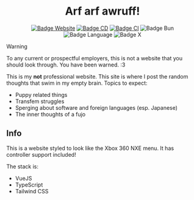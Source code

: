 <div align = center>

# Arf arf awruff!

[![Badge Website]][Live Site]
[![Badge CD]][CD]
[![Badge CI]][CI]
![Badge Bun]
![Badge Language]
![Badge X]

</div>

> [!WARNING]
> To any current or prospectful employers, this is not a website that you should look through.
> You have been warned. :3

This is my **not** professional website. This site is where I post the random thoughts that swim in my empty brain. Topics to expect:

- Puppy related things
- Transfem struggles
- Sperging about software and foreign languages (esp. Japanese)
- The inner thoughts of a fujo

## Info

This is a website styled to look like the Xbox 360 NXE menu. It has controller support included!

The stack is:

- VueJS
- TypeScript
- Tailwind CSS

<!--------------------------------------------------------------------------------------------------------------------->

[CD]: https://github.com/dotunwrap/fujo.gay/actions/workflows/cd.yml
[CI]: https://github.com/dotunwrap/fujo.gay/actions/workflows/ci.yml
[Info]: #info
[Live Site]: https://fujo.gay

<!--------------------------------------------------{ Badges }--------------------------------------------------------->

[Badge Website]: https://img.shields.io/website?url=https%3A%2F%2Ffujo.gay
[Badge CD]: https://github.com/dotunwrap/fujo.gay/actions/workflows/cd.yml/badge.svg
[Badge CI]: https://github.com/dotunwrap/fujo.gay/actions/workflows/ci.yml/badge.svg
[Badge Language]: https://img.shields.io/github/languages/top/dotunwrap/fujo.gay
[Badge X]: https://img.shields.io/twitter/follow/dotunwrap
[Badge Bun]: https://img.shields.io/badge/Built_with-Bun-fbf0df?logo=bun&labelColor=212121
